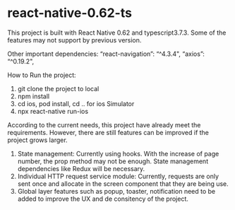# react-native-0.62-ts
This project is built with React Native 0.62 and typescript3.7.3.
Some of the features may not support by previous version.

Other important dependencies:
“react-navigation”: “^4.3.4",
“axios”: “^0.19.2",

How to Run the project:
1. git clone the project to local
2. npm install
2. cd ios, pod install, cd .. for ios Simulator
3. npx react-native run-ios

According to the current needs, this project have already meet the requirements. However, there are still features can be improved if the project grows larger.
1. State management: Currently using hooks. With the increase of page number, the prop method may not be enough. State management dependencies like Redux will be necessary.
2. Individual HTTP request service module: Currently, requests are only sent once and allocate in the screen component that they are being use. 
3. Global layer features such as popup, toaster, notification need to be added to improve the UX and de consitency of the project.
